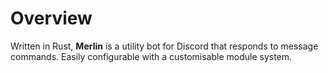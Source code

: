 # Overview

Written in Rust, **Merlin** is a utility bot for Discord that responds to message commands. Easily configurable with a customisable module system.
